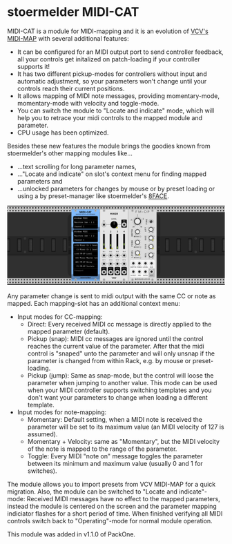 # stoermelder MIDI-CAT

MIDI-CAT is a module for MIDI-mapping and it is an evolution of [VCV's MIDI-MAP](https://vcvrack.com/manual/Core.html#midi-map) with several additional features:

- It can be configured for an MIDI output port to send controller feedback, all your controls get initalized on patch-loading if your controller supports it!
- It has two different pickup-modes for controllers without input and automatic adjustment, so your parameters won't change until your controls reach their current positions.
- It allows mapping of MIDI note messages, providing momentary-mode, momentary-mode with velocity and toggle-mode.
- You can switch the module to "Locate and indicate" mode, which will help you to retrace your midi controls to the mapped module and parameter.
- CPU usage has been optimized.

Besides these new features the module brings the goodies known from stoermelder's other mapping modules like...

- ...text scrolling for long parameter names,
- ..."Locate and indicate" on slot's context menu for finding mapped parameters and
- ...unlocked parameters for changes by mouse or by preset loading or using a by preset-manager like stoermelder's [8FACE](./EightFace.md).

![MIDI-CAT Intro](./MidiCat-intro.gif)

Any parameter change is sent to midi output with the same CC or note as mapped. Each mapping-slot has an additional context menu: 

- Input modes for CC-mapping:
    - Direct: Every received MIDI cc message is directly applied to the mapped parameter (default).
    - Pickup (snap): MIDI cc messages are ignored until the control reaches the current value of the parameter. After that the midi control is "snaped" unto the parameter and will only unsnap if the parameter is changed from within Rack, e.g. by mouse or preset-loading.
    - Pickup (jump): Same as snap-mode, but the control will loose the parameter when jumping to another value. This mode can be used when your MIDI controller supports switching templates and you don't want your parameters to change when loading a different template.
- Input modes for note-mapping:
    - Momentary: Default setting, when a MIDI note is received the parameter will be set to its maximum value (an MIDI velocity of 127 is assumed).
    - Momentary + Velocity: same as "Momentary", but the MIDI velocity of the note is mapped to the range of the parameter.
    - Toggle: Every MIDI "note on" message toggles the parameter between its minimum and maximum value (usually 0 and 1 for switches).

The module allows you to import presets from VCV MIDI-MAP for a quick migration. Also, the module can be switched to "Locate and indicate"-mode: Received MIDI messages have no effect to the mapped parameters, instead the module is centered on the screen and the parameter mapping indiciator flashes for a short period of time. When finished verifying all MIDI controls switch back to "Operating"-mode for normal module operation.

This module was added in v1.1.0 of PackOne.